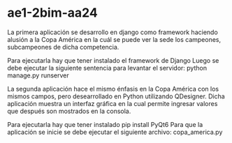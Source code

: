 # ae1-2bim-aa24

La primera aplicación se desarrollo en django como framework haciendo alusión a la Copa América en la cuál se puede ver la sede los campeones, subcampeones de dicha competencia.

Para ejecutarla hay que tener instalado el framework de Django
Luego se debe ejecutar la siguiente sentencia para levantar el servidor:
python manage.py runserver 

La segunda aplicación hace el mismo énfasis en la Copa América con los mismos campos, pero desearrollado en Python utilizando QDesigner. Dicha aplicación muestra un interfaz gráfica en la cual permite ingresar valores que después son mostrados en la consola.

Para ejecutarla hay que tener instalado pip install PyQt6 
Para que la aplicación se inicie se debe ejecutar el siguiente archivo:
copa_america.py
